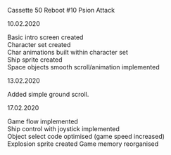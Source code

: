 Cassette 50 Reboot #10 Psion Attack  

10.02.2020

Basic intro screen created  
Character set created  
Char animations built within character set  
Ship sprite created  
Space objects smooth scroll/animation implemented

13.02.2020  

Added simple ground scroll.   

17.02.2020  

Game flow implemented  
Ship control with joystick implemented  
Object select code optimised (game speed increased)  
Explosion sprite created
Game memory reorganised  
